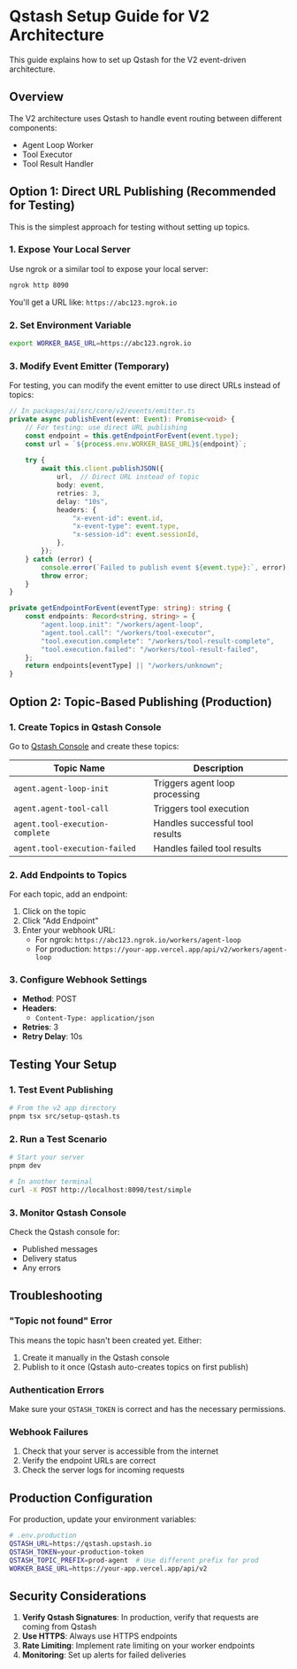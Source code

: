 # Qstash Setup Guide for V2 Architecture

This guide explains how to set up Qstash for the V2 event-driven architecture.

## Overview

The V2 architecture uses Qstash to handle event routing between different components:
- Agent Loop Worker
- Tool Executor
- Tool Result Handler

## Option 1: Direct URL Publishing (Recommended for Testing)

This is the simplest approach for testing without setting up topics.

### 1. Expose Your Local Server

Use ngrok or a similar tool to expose your local server:

```bash
ngrok http 8090
```

You'll get a URL like: `https://abc123.ngrok.io`

### 2. Set Environment Variable

```bash
export WORKER_BASE_URL=https://abc123.ngrok.io
```

### 3. Modify Event Emitter (Temporary)

For testing, you can modify the event emitter to use direct URLs instead of topics:

```typescript
// In packages/ai/src/core/v2/events/emitter.ts
private async publishEvent(event: Event): Promise<void> {
    // For testing: use direct URL publishing
    const endpoint = this.getEndpointForEvent(event.type);
    const url = `${process.env.WORKER_BASE_URL}${endpoint}`;
    
    try {
        await this.client.publishJSON({
            url,  // Direct URL instead of topic
            body: event,
            retries: 3,
            delay: "10s",
            headers: {
                "x-event-id": event.id,
                "x-event-type": event.type,
                "x-session-id": event.sessionId,
            },
        });
    } catch (error) {
        console.error(`Failed to publish event ${event.type}:`, error);
        throw error;
    }
}

private getEndpointForEvent(eventType: string): string {
    const endpoints: Record<string, string> = {
        "agent.loop.init": "/workers/agent-loop",
        "agent.tool.call": "/workers/tool-executor",
        "tool.execution.complete": "/workers/tool-result-complete",
        "tool.execution.failed": "/workers/tool-result-failed",
    };
    return endpoints[eventType] || "/workers/unknown";
}
```

## Option 2: Topic-Based Publishing (Production)

### 1. Create Topics in Qstash Console

Go to [Qstash Console](https://console.upstash.com/qstash) and create these topics:

| Topic Name | Description |
|------------|-------------|
| `agent.agent-loop-init` | Triggers agent loop processing |
| `agent.agent-tool-call` | Triggers tool execution |
| `agent.tool-execution-complete` | Handles successful tool results |
| `agent.tool-execution-failed` | Handles failed tool results |

### 2. Add Endpoints to Topics

For each topic, add an endpoint:

1. Click on the topic
2. Click "Add Endpoint"
3. Enter your webhook URL:
   - For ngrok: `https://abc123.ngrok.io/workers/agent-loop`
   - For production: `https://your-app.vercel.app/api/v2/workers/agent-loop`

### 3. Configure Webhook Settings

- **Method**: POST
- **Headers**: 
  - `Content-Type: application/json`
- **Retries**: 3
- **Retry Delay**: 10s

## Testing Your Setup

### 1. Test Event Publishing

```bash
# From the v2 app directory
pnpm tsx src/setup-qstash.ts
```

### 2. Run a Test Scenario

```bash
# Start your server
pnpm dev

# In another terminal
curl -X POST http://localhost:8090/test/simple
```

### 3. Monitor Qstash Console

Check the Qstash console for:
- Published messages
- Delivery status
- Any errors

## Troubleshooting

### "Topic not found" Error

This means the topic hasn't been created yet. Either:
1. Create it manually in the Qstash console
2. Publish to it once (Qstash auto-creates topics on first publish)

### Authentication Errors

Make sure your `QSTASH_TOKEN` is correct and has the necessary permissions.

### Webhook Failures

1. Check that your server is accessible from the internet
2. Verify the endpoint URLs are correct
3. Check the server logs for incoming requests

## Production Configuration

For production, update your environment variables:

```bash
# .env.production
QSTASH_URL=https://qstash.upstash.io
QSTASH_TOKEN=your-production-token
QSTASH_TOPIC_PREFIX=prod-agent  # Use different prefix for prod
WORKER_BASE_URL=https://your-app.vercel.app/api/v2
```

## Security Considerations

1. **Verify Qstash Signatures**: In production, verify that requests are coming from Qstash
2. **Use HTTPS**: Always use HTTPS endpoints
3. **Rate Limiting**: Implement rate limiting on your worker endpoints
4. **Monitoring**: Set up alerts for failed deliveries